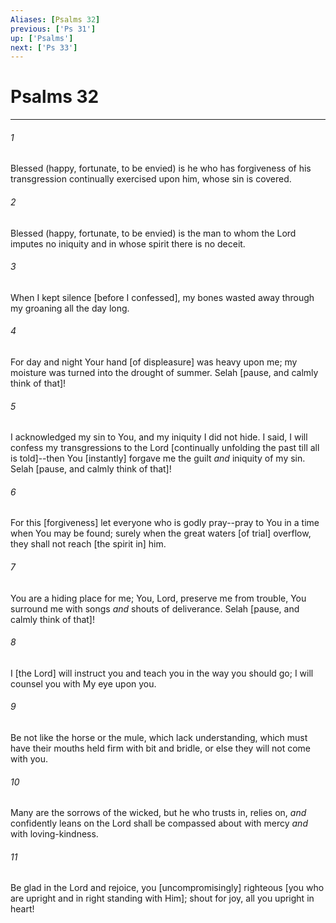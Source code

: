 ```yaml
---
Aliases: [Psalms 32]
previous: ['Ps 31']
up: ['Psalms']
next: ['Ps 33']
---
```

# Psalms 32

***














###### 1 






Blessed (happy, fortunate, to be envied) is he who has forgiveness of his transgression continually exercised upon him, whose sin is covered. 













###### 2 






Blessed (happy, fortunate, to be envied) is the man to whom the Lord imputes no iniquity and in whose spirit there is no deceit. 













###### 3 






When I kept silence [before I confessed], my bones wasted away through my groaning all the day long. 













###### 4 






For day and night Your hand [of displeasure] was heavy upon me; my moisture was turned into the drought of summer. Selah [pause, and calmly think of that]! 













###### 5 






I acknowledged my sin to You, and my iniquity I did not hide. I said, I will confess my transgressions to the Lord [continually unfolding the past till all is told]--then You [instantly] forgave me the guilt _and_ iniquity of my sin. Selah [pause, and calmly think of that]! 













###### 6 






For this [forgiveness] let everyone who is godly pray--pray to You in a time when You may be found; surely when the great waters [of trial] overflow, they shall not reach [the spirit in] him. 













###### 7 






You are a hiding place for me; You, Lord, preserve me from trouble, You surround me with songs _and_ shouts of deliverance. Selah [pause, and calmly think of that]! 













###### 8 






I [the Lord] will instruct you and teach you in the way you should go; I will counsel you with My eye upon you. 













###### 9 






Be not like the horse or the mule, which lack understanding, which must have their mouths held firm with bit and bridle, or else they will not come with you. 













###### 10 






Many are the sorrows of the wicked, but he who trusts in, relies on, _and_ confidently leans on the Lord shall be compassed about with mercy _and_ with loving-kindness. 













###### 11 






Be glad in the Lord and rejoice, you [uncompromisingly] righteous [you who are upright and in right standing with Him]; shout for joy, all you upright in heart!
